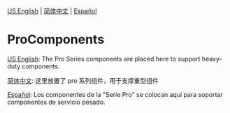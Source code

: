 [US English](./README.en-US.md) | [简体中文](./README.zh-CN.md) | [Español](./README.es-PR.md)

# ProComponents

[US English](./README.en-US.md): The Pro Series components are placed here to support heavy-duty components.

[简体中文](./README.zh-CN.md): 这里放置了 pro 系列组件，用于支撑重型组件

[Español](./README.es-PR.md): Los componentes de la "Serie Pro" se colocan aquí para soportar componentes de servicio pesado.